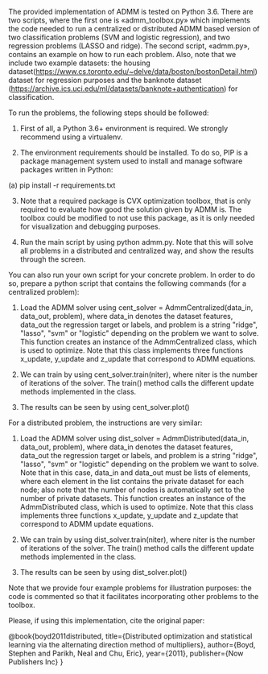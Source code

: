The provided implementation of ADMM is tested on Python 3.6. There are two scripts, where the first one is «admm_toolbox.py» which implements the code needed to run a centralized or distributed ADMM based version of two classification problems (SVM and logistic regression), and two regression problems (LASSO and ridge). The second script, «admm.py», contains an example on how to run each problem. Also, note that we include two example datasets: the housing dataset(https://www.cs.toronto.edu/~delve/data/boston/bostonDetail.html) dataset for regression purposes and the  banknote dataset (https://archive.ics.uci.edu/ml/datasets/banknote+authentication) for classification.

To run the problems, the following steps should be followed:

1. First of all, a Python 3.6+ environment is required. We strongly recommend using a virtualenv.

2. The environment requirements should be installed. To do so, PIP is a package management system used to install and manage software packages written in Python:

(a) pip install -r requirements.txt

3. Note that a required package is CVX optimization toolbox, that is only required to evaluate how good the solution given by ADMM is. The toolbox could be modified to not use this package, as it is only needed for visualization and debugging purposes.

4. Run the main script by using python admm.py. Note that this will solve all problems in a distributed and centralized way, and show the results through the screen. 

You can also run your own script for your concrete problem. In order to do so, prepare a python script that contains the following commands (for a centralized problem):

1. Load the ADMM solver using cent_solver = AdmmCentralized(data_in, data_out, problem), where data_in denotes the dataset features, data_out the regression target or labels, and problem is a string "ridge", "lasso", "svm" or "logistic" depending on the problem we want to solve. This function creates an instance of the AdmmCentralized class, which is used to optimize. Note that this class implements three functions x_update, y_update and z_update that correspond to ADMM equations.

2. We can train by using cent_solver.train(niter), where niter is the number of iterations of the solver. The train() method calls the different update methods implemented in the class.

3. The results can be seen by using cent_solver.plot()

For a distributed problem, the instructions are very similar:

1. Load the ADMM solver using dist_solver = AdmmDistributed(data_in, data_out, problem), where data_in denotes the dataset features, data_out the regression target or labels, and problem is a string "ridge", "lasso", "svm" or "logistic" depending on the problem we want to solve. Note that in this case, data_in and data_out must be lists of elements, where each element in the list contains the private dataset for each node; also note that the number of nodes is automatically set to the number of private datasets. This function creates an instance of the AdmmDistributed class, which is used to optimize. Note that this class implements three functions x_update, y_update and z_update that correspond to ADMM update equations.

2. We can train by using dist_solver.train(niter), where niter is the number of iterations of the solver. The train() method calls the different update methods implemented in the class.

3. The results can be seen by using dist_solver.plot()

Note that we provide four example problems for illustration purposes: the code is commented so that it facilitates incorporating other problems to the toolbox.

Please, if using this implementation, cite the original paper:

@book{boyd2011distributed,
  title={Distributed optimization and statistical learning via the alternating direction method of multipliers},
  author={Boyd, Stephen and Parikh, Neal and Chu, Eric},
  year={2011},
  publisher={Now Publishers Inc}
}
